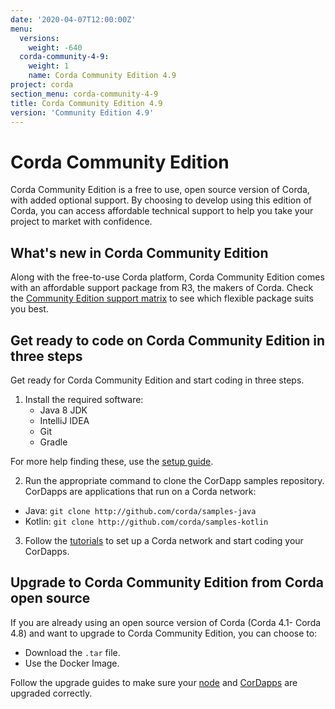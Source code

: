```yaml
---
date: '2020-04-07T12:00:00Z'
menu:
  versions:
    weight: -640
  corda-community-4-9:
    weight: 1
    name: Corda Community Edition 4.9
project: corda
section_menu: corda-community-4-9
title: Corda Community Edition 4.9
version: 'Community Edition 4.9'
---
```


# Corda Community Edition

Corda Community Edition is a free to use, open source version of Corda, with added optional support. By choosing to develop using this edition of Corda, you can access affordable technical support to help you take your project to market with confidence.

## What's new in Corda Community Edition

Along with the free-to-use Corda platform, Corda Community Edition comes with an affordable support package from R3, the makers of Corda. Check the [Community Edition support matrix](http://corda.net/support) to see which flexible package suits you best.

## Get ready to code on Corda Community Edition in three steps

Get ready for Corda Community Edition and start coding in three steps.

1. Install the required software:
    * Java 8 JDK
    * IntelliJ IDEA
    * Git
    * Gradle

For more help finding these, use the [setup guide](getting-set-up.md).

2. Run the appropriate command to clone the CorDapp samples repository. CorDapps are applications that run on a Corda network:

* Java: `git clone http://github.com/corda/samples-java`
* Kotlin: `git clone http://github.com/corda/samples-kotlin`

3. Follow the [tutorials](tutorials-index.md) to set up a Corda network and start coding your CorDapps.

## Upgrade to Corda Community Edition from Corda open source

If you are already using an open source version of Corda (Corda 4.1- Corda 4.8) and want to upgrade to Corda Community Edition, you can choose to:

* Download the `.tar` file.
* Use the Docker Image.

Follow the upgrade guides to make sure your [node](node-upgrade-nodes.md) and [CorDapps](upgrade-cordapps.md) are upgraded correctly.
